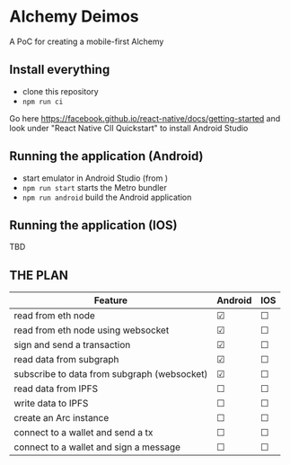 # Alchemy Deimos

A PoC for creating a mobile-first Alchemy


## Install everything

* clone this repository
* `npm run ci`


Go here https://facebook.github.io/react-native/docs/getting-started and look under "React Native ClI Quickstart" to install Android Studio

## Running the application (Android)

* start emulator in Android Studio (from )
* `npm run start` starts the Metro bundler
* `npm run android` build the Android application


## Running the application (IOS)

TBD


## THE PLAN

| Feature | Android | IOS |
|---------|---------|---------
| read from eth node |  &#9745; | &#9744;  
| read from eth node using websocket|  &#9745; | &#9744;  
| sign and send a transaction|  &#9745; | &#9744;  
| read data from subgraph |  &#9745; | &#9744;  
| subscribe to data from subgraph (websocket)|  &#9745; | &#9744;  
|  read data from IPFS |  &#9744; | &#9744;  
|  write data to IPFS |  &#9744; | &#9744;  
|  create an Arc instance |  &#9744; | &#9744;  
|  connect to a wallet and send a tx |  &#9744; | &#9744;  
| connect to a wallet and sign a  message |  &#9744; | &#9744;  
